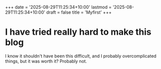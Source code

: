+++
date = '2025-08-29T11:25:34+10:00'
lastmod = '2025-08-29T11:25:34+10:00'
draft = false
title = 'Myfirst'
+++

# I have tried really hard to make this blog
I know it shouldn't have been this difficult, and I probably overcomplicated things, but it was worth it? Probably not.

